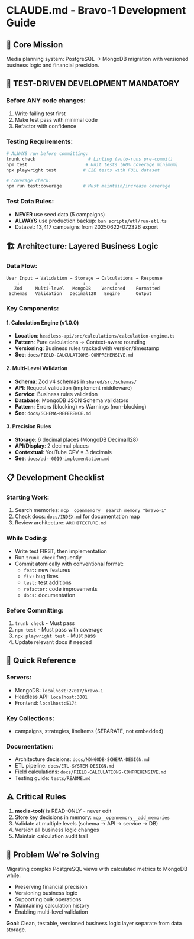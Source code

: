 # CLAUDE.md - Bravo-1 Development Guide

## 🎯 Core Mission

Media planning system: PostgreSQL → MongoDB migration with versioned business logic and financial precision.

## 🧪 TEST-DRIVEN DEVELOPMENT MANDATORY

### Before ANY code changes:

1. Write failing test first
2. Make test pass with minimal code
3. Refactor with confidence

### Testing Requirements:

```bash
# ALWAYS run before committing:
trunk check                    # Linting (auto-runs pre-commit)
npm test                      # Unit tests (60% coverage minimum)
npx playwright test          # E2E tests with FULL dataset

# Coverage check:
npm run test:coverage        # Must maintain/increase coverage
```

### Test Data Rules:

- **NEVER** use seed data (5 campaigns)
- **ALWAYS** use production backup: `bun scripts/etl/run-etl.ts`
- Dataset: 13,417 campaigns from 20250622-072326 export

## 🏗️ Architecture: Layered Business Logic

### Data Flow:

```
User Input → Validation → Storage → Calculations → Response
    ↓           ↓            ↓           ↓             ↓
   Zod     Multi-level   MongoDB    Versioned    Formatted
 Schemas   Validation   Decimal128   Engine      Output
```

### Key Components:

#### 1. Calculation Engine (v1.0.0)

- **Location**: `headless-api/src/calculations/calculation-engine.ts`
- **Pattern**: Pure calculations → Context-aware rounding
- **Versioning**: Business rules tracked with version/timestamp
- **See**: `docs/FIELD-CALCULATIONS-COMPREHENSIVE.md`

#### 2. Multi-Level Validation

- **Schema**: Zod v4 schemas in `shared/src/schemas/`
- **API**: Request validation (implement middleware)
- **Service**: Business rules validation
- **Database**: MongoDB JSON Schema validators
- **Pattern**: Errors (blocking) vs Warnings (non-blocking)
- **See**: `docs/SCHEMA-REFERENCE.md`

#### 3. Precision Rules

- **Storage**: 6 decimal places (MongoDB Decimal128)
- **API/Display**: 2 decimal places
- **Contextual**: YouTube CPV = 3 decimals
- **See**: `docs/adr-0019-implementation.md`

## 📋 Development Checklist

### Starting Work:

1. Search memories: `mcp__openmemory__search_memory "bravo-1"`
2. Check docs: `docs/INDEX.md` for documentation map
3. Review architecture: `ARCHITECTURE.md`

### While Coding:

- Write test FIRST, then implementation
- Run `trunk check` frequently
- Commit atomically with conventional format:
  - `feat:` new features
  - `fix:` bug fixes
  - `test:` test additions
  - `refactor:` code improvements
  - `docs:` documentation

### Before Committing:

1. `trunk check` - Must pass
2. `npm test` - Must pass with coverage
3. `npx playwright test` - Must pass
4. Update relevant docs if needed

## 🔧 Quick Reference

### Servers:

- MongoDB: `localhost:27017/bravo-1`
- Headless API: `localhost:3001`
- Frontend: `localhost:5174`

### Key Collections:

- campaigns, strategies, lineItems (SEPARATE, not embedded)

### Documentation:

- Architecture decisions: `docs/MONGODB-SCHEMA-DESIGN.md`
- ETL pipeline: `docs/ETL-SYSTEM-DESIGN.md`
- Field calculations: `docs/FIELD-CALCULATIONS-COMPREHENSIVE.md`
- Testing guide: `tests/README.md`

## ⚠️ Critical Rules

1. **media-tool/** is READ-ONLY - never edit
2. Store key decisions in memory: `mcp__openmemory__add_memories`
3. Validate at multiple levels (schema → API → service → DB)
4. Version all business logic changes
5. Maintain calculation audit trail

## 🚀 Problem We're Solving

Migrating complex PostgreSQL views with calculated metrics to MongoDB while:

- Preserving financial precision
- Versioning business logic
- Supporting bulk operations
- Maintaining calculation history
- Enabling multi-level validation

**Goal**: Clean, testable, versioned business logic layer separate from data storage.
